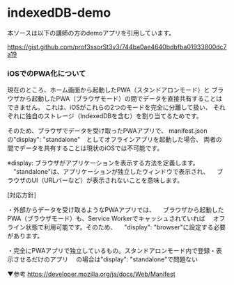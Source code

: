# indexedDB-demo

本ソースは以下の講師の方のdemoアプリを引用しています。

https://gist.github.com/prof3ssorSt3v3/744ba0ae4640bdbfba01933800dc7a19


### iOSでのPWA化について

現在のところ、ホーム画面から起動したPWA（スタンドアロンモード）と
ブラウザから起動したPWA（ブラウザモード）の間でデータを直接共有することはできません。
これは、iOSがこれらの2つのモードを完全に分離して扱い、
それぞれに独自のストレージ（IndexedDBを含む）を割り当てるためです。

そのため、ブラウザでデータを受け取ったPWAアプリで、
manifest.json の"display": "standalone"　としてオフラインアプリを起動した場合、
両者の間でデータを共有することは現状のiOSでは不可能です。

※display: ブラウザがアプリケーションを表示する方法を定義します。
　"standalone"は、アプリケーションが独立したウィンドウで表示され、
　ブラウザのUI（URLバーなど）が表示されないことを意味します。


[対応方針]

・外部からデータを受け取るようなPWAアプリでは、
　ブラウザから起動したPWA（ブラウザモード）も、Service Workerでキャッシュされていれば
　オフライン状態で利用可能です。そのため、
　"display": "browser"に設定する必要があります。

・完全にPWAアプリで独立しているもの。スタンドアロンモード内で登録・表示させるだけのアプリ
　の場合は"display": "standalone"で問題ない


▼参考
https://developer.mozilla.org/ja/docs/Web/Manifest
